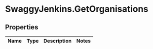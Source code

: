 # SwaggyJenkins.GetOrganisations

## Properties
Name | Type | Description | Notes
------------ | ------------- | ------------- | -------------


